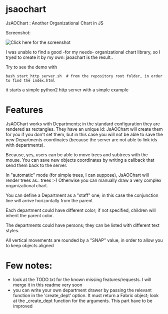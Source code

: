 # jsaochart

JsAOChart : Another Organizational Chart in JS


Screenshot:

![Click here for the screenshot]( https://user-images.githubusercontent.com/2760504/51443121-76a29b00-1ce4-11e9-960c-fb7972787007.png )


I was unable to find a good -for my needs- organizational chart library, so I tryed to create it by my own: jaoachart is the result..

Try to see the demo with 
```
bash start_http_server.sh  # from the repository root folder, in order to find the index.html
```
it starts a simple python2 http server with a simple example


# Features

JsAOChart works with Departments; in the standard configuration they are rendered as rectangles. They have an unique id: JsAOChart will create them for you if you don't set them, but in this case you will not be able to save the new Departments coordinates (because the server are not able to link ids with departments).

Because, yes, users can be able to move trees and subtrees with the mouse. You can save new objects coordinates by writing a callback that send them back to the server.

In "automatic" mode (for simple trees, I can suppose), JsAOChart will render trees as.. trees :-) Otherwise you can manually draw a very complex organizational chart.

You can define a Department as a "staff" one; in this case the conjunction line will arrive horizontally from the parent

Each department could have different color; if not specified, children will inherit the parent color.

The departments could have persons; they can be listed with different text styles.

All vertical movements are rounded by a "SNAP" value, in order to allow you to keep objects aligned 

# Few notes:
- look at the TODO.txt for the known missing features/requests. I will merge it in this readme very soon
- you can write your own department drawer by passing the relevant function in the 'create_dept' option. It must return a Fabric object; look at the \_create_dept function for the arguments. This part have to be improved
